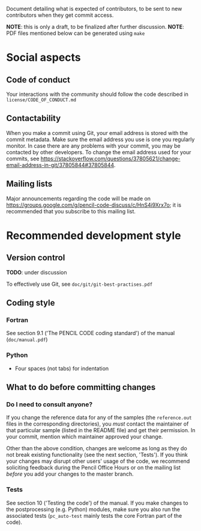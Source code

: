 Document detailing what is expected of contributors, to be sent to new
contributors when they get commit access.

**NOTE**: this is only a draft, to be finalized after further discussion.
**NOTE**: PDF files mentioned below can be generated using `make`

# Social aspects

## Code of conduct

Your interactions with the community should follow the code described in `license/CODE_OF_CONDUCT.md`

## Contactability

When you make a commit using Git, your email address is stored with the commit metadata.
Make sure the email address you use is one you regularly monitor.
In case there are any problems with your commit, you may be contacted by other developers.
To change the email address used for your commits, see
<https://stackoverflow.com/questions/37805621/change-email-address-in-git/37805844#37805844>.

## Mailing lists

Major announcements regarding the code will be made on
<https://groups.google.com/g/pencil-code-discuss/c/HnS4i9Xrx7o>;
it is recommended that you subscribe to this mailing list.

# Recommended development style

## Version control
**TODO**: under discussion

To effectively use Git, see `doc/git/git-best-practises.pdf`

## Coding style

### Fortran

See section 9.1 ('The PENCIL CODE coding standard') of the manual (`doc/manual.pdf`)

### Python
- Four spaces (not tabs) for indentation

## What to do before committing changes

### Do I need to consult anyone?

If you change the reference data for any of the samples (the `reference.out`
files in the corresponding directories), you *must* contact the maintainer of
that particular sample (listed in the README file) and get their permission.
In your commit, mention which maintainer approved your change.

Other than the above condition, changes are welcome as long as they do not break
existing functionality (see the next section, 'Tests').
If you think your changes may disrupt other users' usage of the code, we
recommend soliciting feedback during the Pencil Office Hours or on the mailing
list *before* you add your changes to the master branch.

### Tests

See section 10 ('Testing the code') of the manual.
If you make changes to the postprocessing (e.g. Python) modules, make sure you
also run the associated tests (`pc_auto-test` mainly tests the core Fortran
part of the code).
